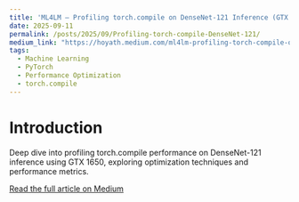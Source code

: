 ```yaml
---
title: 'ML4LM — Profiling torch.compile on DenseNet-121 Inference (GTX 1650)'
date: 2025-09-11
permalink: /posts/2025/09/Profiling-torch-compile-DenseNet-121/
medium_link: "https://hoyath.medium.com/ml4lm-profiling-torch-compile-on-densenet-121-inference-gtx-1650-6984605dcff5"
tags:
  - Machine Learning
  - PyTorch
  - Performance Optimization
  - torch.compile
---
```


# Introduction

Deep dive into profiling torch.compile performance on DenseNet-121 inference using GTX 1650, exploring optimization techniques and performance metrics.

[Read the full article on Medium](https://hoyath.medium.com/ml4lm-profiling-torch-compile-on-densenet-121-inference-gtx-1650-6984605dcff5)
